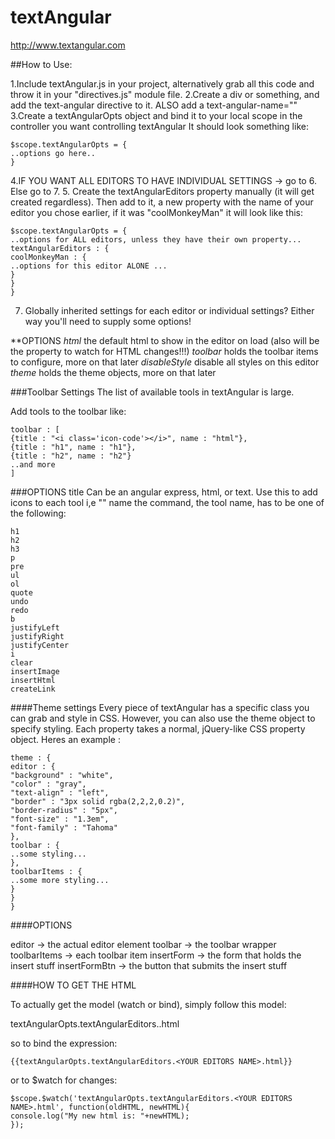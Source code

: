 textAngular
===========

http://www.textangular.com

##How to Use:

1.Include textAngular.js in your project, alternatively grab all this code and throw it in your "directives.js" module file.
2.Create a div or something, and add the text-angular directive to it. ALSO add a text-angular-name="<YOUR TEXT EDITOR NAME>"
3.Create a textAngularOpts object and bind it to your local scope in the controller you want controlling textAngular
It should look something like:

```java-script
$scope.textAngularOpts = {
..options go here..
}
```
4.IF YOU WANT ALL EDITORS TO HAVE INDIVIDUAL SETTINGS -> go to 6. Else go to 7.
5. Create the textAngularEditors property manually (it will get created regardless). Then add to it, a new property with the name of your editor you chose earlier,
if it was "coolMonkeyMan" it will look like this:

```java-script
$scope.textAngularOpts = {
..options for ALL editors, unless they have their own property...
textAngularEditors : {
coolMonkeyMan : {
..options for this editor ALONE ...
}
}
}
```
7. Globally inherited settings for each editor or individual settings? Either way you'll need to supply some options!

**OPTIONS
*html* <STRING> the default html to show in the editor on load (also will be the property to watch for HTML changes!!!)
*toolbar* <ARRAY of OBJECTS> holds the toolbar items to configure, more on that later
*disableStyle* <BOOLEAN> disable all styles on this editor
*theme* <OBJECT of OBJECTS> holds the theme objects, more on that later

###Toolbar Settings
The list of available tools in textAngular is large.

Add tools to the toolbar like:

```java-script
toolbar : [
{title : "<i class='icon-code'></i>", name : "html"},
{title : "h1", name : "h1"},
{title : "h2", name : "h2"}
..and more
]
```

###OPTIONS
title <STRING> Can be an angular express, html, or text. Use this to add icons to each tool i,e "<i class='icon-code'></i>"
name <STRING> the command, the tool name, has to be one of the following:
```
h1
h2
h3
p
pre
ul
ol
quote
undo
redo
b
justifyLeft
justifyRight
justifyCenter
i
clear
insertImage
insertHtml
createLink
```

####Theme settings
Every piece of textAngular has a specific class you can grab and style in CSS.
However, you can also use the theme object to specify styling.
Each property takes a normal, jQuery-like CSS property object.
Heres an example :

```java-script
theme : {
editor : {
"background" : "white",
"color" : "gray",
"text-align" : "left",
"border" : "3px solid rgba(2,2,2,0.2)",
"border-radius" : "5px",
"font-size" : "1.3em",
"font-family" : "Tahoma"
},
toolbar : {
..some styling...
},
toolbarItems : {
..some more styling...
}
}
}
```

####OPTIONS

editor -> the actual editor element
toolbar -> the toolbar wrapper
toolbarItems -> each toolbar item
insertForm -> the form that holds the insert stuff
insertFormBtn -> the button that submits the insert stuff


####HOW TO GET THE HTML

To actually get the model (watch or bind),
simply follow this model:

textAngularOpts.textAngularEditors.<YOUR EDITORS NAME>.html

so to bind the expression:

```java-script
{{textAngularOpts.textAngularEditors.<YOUR EDITORS NAME>.html}}
```

or to $watch for changes:

```java-script
$scope.$watch('textAngularOpts.textAngularEditors.<YOUR EDITORS NAME>.html', function(oldHTML, newHTML){
console.log("My new html is: "+newHTML);
});
```
